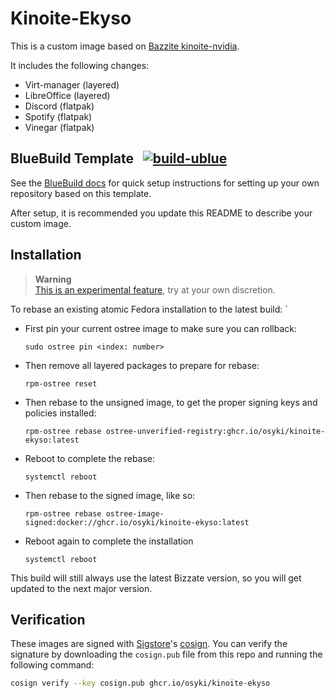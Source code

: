 # Kinoite-Ekyso

This is a custom image based on [Bazzite kinoite-nvidia](https://github.com/ublue-os/bazzite).

It includes the following changes:
- Virt-manager (layered)
- LibreOffice (layered)
- Discord (flatpak)
- Spotify (flatpak)
- Vinegar (flatpak)

## BlueBuild Template &nbsp; [![build-ublue](https://github.com/blue-build/template/actions/workflows/build.yml/badge.svg)](https://github.com/blue-build/template/actions/workflows/build.yml)

See the [BlueBuild docs](https://blue-build.org/how-to/setup/) for quick setup instructions for setting up your own repository based on this template.

After setup, it is recommended you update this README to describe your custom image.

## Installation

> **Warning**  
> [This is an experimental feature](https://www.fedoraproject.org/wiki/Changes/OstreeNativeContainerStable), try at your own discretion.

To rebase an existing atomic Fedora installation to the latest build:
`

- First pin your current ostree image to make sure you can rollback:
  ```
  sudo ostree pin <index: number>
  ```
- Then remove all layered packages to prepare for rebase:
  ```
  rpm-ostree reset
  ```
- Then rebase to the unsigned image, to get the proper signing keys and policies installed:
  ```
  rpm-ostree rebase ostree-unverified-registry:ghcr.io/osyki/kinoite-ekyso:latest
  ```
- Reboot to complete the rebase:
  ```
  systemctl reboot
  ```
- Then rebase to the signed image, like so:
  ```
  rpm-ostree rebase ostree-image-signed:docker://ghcr.io/osyki/kinoite-ekyso:latest
  ```
- Reboot again to complete the installation
  ```
  systemctl reboot
  ```

This build will still always use the latest Bizzate version, so you will get updated to the next major version.

<!-- ## ISO

> **Warning**  
> The ISO GitHub Action will be deprecated soon in favor of the new [ublue-os/isogenerator](https://github.com/ublue-os/isogenerator). The Action will then be removed from this template repository and instructions for building ISOs will be on the website.

This template includes a simple GitHub Action to build and release an ISO of your image.

To run the action, simply edit the `boot_menu.yml` by changing all the references to startingpoint to your repository. This should trigger the action automatically.

The Action currently uses [ublue-os/isogenerator-old](https://github.com/ublue-os/isogenerator-old) and works in a similar manner to the official Universal Blue ISO. If you have any issues, you should first check [the documentation page on installation](https://universal-blue.org/installation/). The ISO is a netinstaller and should always pull the latest version of your image.

Note that this release-iso action is not a replacement for a full-blown release automation like [release-please](https://github.com/googleapis/release-please). -->

## Verification

These images are signed with [Sigstore](https://www.sigstore.dev/)'s [cosign](https://github.com/sigstore/cosign). You can verify the signature by downloading the `cosign.pub` file from this repo and running the following command:

```bash
cosign verify --key cosign.pub ghcr.io/osyki/kinoite-ekyso
```
